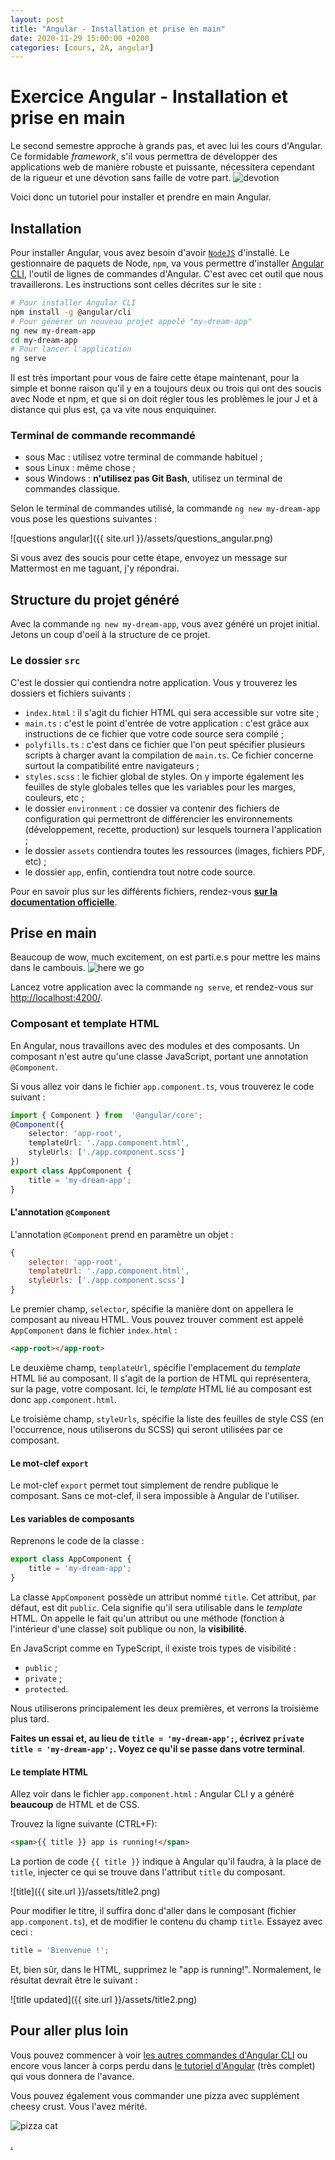 ```yaml
---
layout: post
title: "Angular - Installation et prise en main"
date: 2020-11-29 15:00:00 +0200
categories: [cours, 2A, angular]
---
```

# Exercice Angular - Installation et prise en main

Le second semestre approche à grands pas, et avec lui les cours d'Angular. Ce formidable *framework*, s'il vous permettra de développer des applications web de manière robuste et puissante, nécessitera cependant de la rigueur et une dévotion sans faille de votre part.
![devotion](https://media.giphy.com/media/STroE7bTBLTzxQUrZc/giphy.gif)

Voici donc un tutoriel pour installer et prendre en main Angular.

## Installation

Pour installer Angular, vous avez besoin d'avoir [`NodeJS`](https://nodejs.org/en/) d'installé.
Le gestionnaire de paquets de Node, `npm`, va vous permettre d'installer [Angular CLI](https://cli.angular.io/), l'outil de lignes de commandes d'Angular. C'est avec cet outil que nous travaillerons.
Les instructions sont celles décrites sur le site :

``` bash
# Pour installer Angular CLI
npm install -g @angular/cli
# Pour générer un nouveau projet appelé "my-dream-app"
ng new my-dream-app
cd my-dream-app
# Pour lancer l'application
ng serve
```

Il est très important pour vous de faire cette étape maintenant, pour la simple et bonne raison qu'il y en a toujours deux ou trois qui ont des soucis avec Node et npm, et que si on doit régler tous les problèmes le jour J et à distance qui plus est, ça va vite nous enquiquiner.

### Terminal de commande recommandé

- sous Mac : utilisez votre terminal de commande habituel ;
- sous Linux : même chose ;
- sous Windows : **n'utilisez pas Git Bash**, utilisez un terminal de commandes classique.

Selon le terminal de commandes utilisé, la commande `ng new my-dream-app` vous pose les questions suivantes :

![questions angular]({{ site.url }}/assets/questions_angular.png)

Si vous avez des soucis pour cette étape, envoyez un message sur Mattermost en me taguant, j'y répondrai.

## Structure du projet généré
Avec la commande `ng new my-dream-app`, vous avez généré un projet initial. Jetons un coup d'oeil à la structure de ce projet.

### Le dossier `src`
C'est le dossier qui contiendra notre application. Vous y trouverez les dossiers et fichiers suivants :

- `index.html` : il s'agit du fichier HTML qui sera accessible sur votre site ;
- `main.ts` : c'est le point d'entrée de votre application : c'est grâce aux instructions de ce fichier que votre code source sera compilé ;
- `polyfills.ts` : c'est dans ce fichier que l'on peut spécifier plusieurs scripts à charger avant la compilation de `main.ts`. Ce fichier concerne surtout la compatibilité entre navigateurs ;
- `styles.scss` : le fichier global de styles. On y importe également les feuilles de style globales telles que les variables pour les marges, couleurs, etc ;
- le dossier `environment` : ce dossier va contenir des fichiers de configuration qui permettront de différencier les environnements (développement, recette, production) sur lesquels tournera l'application ;
- le dossier `assets` contiendra toutes les ressources (images, fichiers PDF, etc) ;
- le dossier `app`, enfin, contiendra tout notre code source.

Pour en savoir plus sur les différents fichiers, rendez-vous [**sur la documentation officielle**](https://angular.io/guide/file-structure).

## Prise en main
Beaucoup de wow, much excitement, on est parti.e.s pour mettre les mains dans le cambouis.
![here we go](https://media.giphy.com/media/YPIrsRqqO7oB2/giphy.gif)

Lancez votre application avec la commande `ng serve`, et rendez-vous sur [http://localhost:4200/](http://localhost:4200/).

### Composant et template HTML
En Angular, nous travaillons avec des modules et des composants. Un composant n'est autre qu'une classe JavaScript, portant une annotation `@Component`. 

Si vous allez voir dans le fichier `app.component.ts`, vous trouverez le code suivant :

```typescript
import { Component } from  '@angular/core';
@Component({
	selector: 'app-root',
	templateUrl: './app.component.html',
	styleUrls: ['./app.component.scss']
})
export class AppComponent {
	title = 'my-dream-app';
}
```

#### L'annotation `@Component`
L'annotation `@Component` prend en paramètre un objet : 
```js
{
	selector: 'app-root',
	templateUrl: './app.component.html',
	styleUrls: ['./app.component.scss']
}
```
Le premier champ, `selector`, spécifie la manière dont on appellera le composant au niveau HTML. Vous pouvez trouver comment est appelé `AppComponent` dans le fichier `index.html` :
```html
<app-root></app-root>
```

Le deuxième champ, `templateUrl`, spécifie l'emplacement du *template* HTML lié au composant. Il s'agit de la portion de HTML qui représentera, sur la page, votre composant. Ici, le *template* HTML lié au composant est donc `app.component.html`.

Le troisième champ, `styleUrls`, spécifie la liste des feuilles de style CSS (en l'occurrence, nous utiliserons du SCSS) qui seront utilisées par ce composant.

#### Le mot-clef `export`
Le mot-clef `export` permet tout simplement de rendre publique le composant. Sans ce mot-clef, il sera impossible à Angular de l'utiliser.

#### Les variables de composants
Reprenons le code de la classe : 

```ts
export class AppComponent {
	title = 'my-dream-app';
}
```
La classe `AppComponent` possède un attribut nommé `title`. Cet attribut, par défaut, est dit `public`. Cela signifie qu'il sera utilisable dans le *template* HTML.
On appelle le fait qu'un attribut ou une méthode (fonction à l'intérieur d'une classe) soit publique ou non, la **visibilité**.

En JavaScript comme en TypeScript, il existe trois types de visibilité :
- `public` ;
- `private` ;
- `protected`.

Nous utiliserons principalement les deux premières, et verrons la troisième plus tard.

**Faites un essai et, au lieu de `title = 'my-dream-app';`, écrivez `private title = 'my-dream-app';`. 
Voyez ce qu'il se passe dans votre terminal**.

#### Le template HTML
Allez voir dans le fichier `app.component.html` : Angular CLI y a généré **beaucoup** de HTML et de CSS.

Trouvez la ligne suivante (CTRL+F):

```html
<span>{{ title }} app is running!</span>
```
La portion de code `{{ title }}` indique à Angular qu'il faudra, à la place de `title`, injecter ce qui se trouve dans l'attribut `title` du composant.

![title]({{ site.url }}/assets/title2.png)

Pour modifier le titre, il suffira donc d'aller dans le composant (fichier `app.component.ts`), et de modifier le contenu du champ `title`.  Essayez avec ceci :

```ts
title = 'Bienvenue !';
```
Et, bien sûr, dans le HTML, supprimez le "app is running!".
Normalement, le résultat devrait être le suivant :


![title updated]({{ site.url }}/assets/title2.png)

## Pour aller plus loin
Vous pouvez commencer à voir [les autres commandes d'Angular CLI](https://angular.io/cli) ou encore vous lancer à corps perdu dans [le tutoriel d'Angular](https://angular.io/tutorial) (très complet) qui vous donnera de l'avance.

Vous pouvez également vous commander une pizza avec supplément cheesy crust. Vous l'avez mérité.

![pizza cat](https://media.giphy.com/media/u98zWbe3jgJoI/giphy.gif)

[.](https://www.youtube.com/watch?v=dQw4w9WgXcQ)
